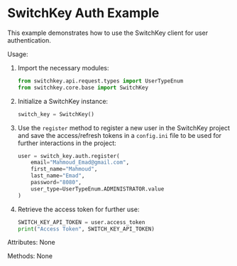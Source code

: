 # SwitchKey Auth Example

This example demonstrates how to use the SwitchKey client for user authentication.

Usage:

1. Import the necessary modules:

    ```python
    from switchkey.api.request.types import UserTypeEnum
    from switchkey.core.base import SwitchKey
    ```

2. Initialize a SwitchKey instance:

    ```python
    switch_key = SwitchKey()
    ```

3. Use the `register` method to register a new user in the SwitchKey project and save the access/refresh tokens in a `config.ini` file to be used for further interactions in the project:

    ```python
    user = switch_key.auth.register(
        email="Mahmoud_Emad@gmail.com",
        first_name="Mahmoud",
        last_name="Emad",
        password="8080",
        user_type=UserTypeEnum.ADMINISTRATOR.value
    )
    ```

4. Retrieve the access token for further use:

    ```python
    SWITCH_KEY_API_TOKEN = user.access_token
    print("Access Token", SWITCH_KEY_API_TOKEN)
    ```

Attributes:
    None

Methods:
    None
